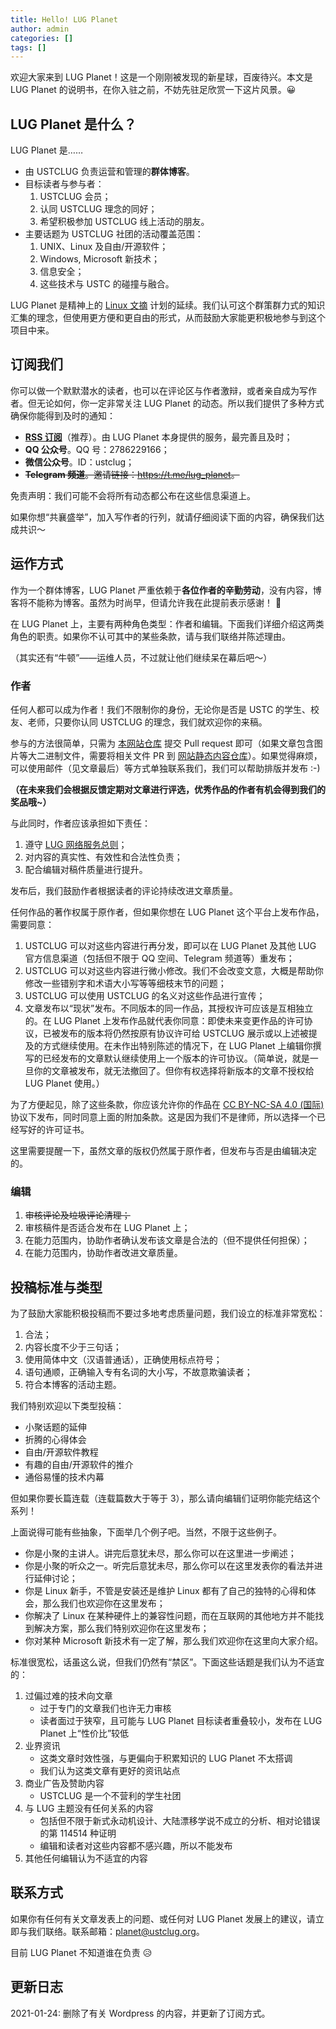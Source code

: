 ```yaml
---
title: Hello! LUG Planet
author: admin
categories: []
tags: []
---
```


欢迎大家来到 LUG Planet！这是一个刚刚被发现的新星球，百废待兴。本文是 LUG Planet 的说明书，在你入驻之前，不妨先驻足欣赏一下这片风景。😀

## LUG Planet 是什么？

LUG Planet 是……

- 由 USTCLUG 负责运营和管理的**群体博客**。
- 目标读者与参与者：
  1. USTCLUG 会员；
  2. 认同 USTCLUG 理念的同好；
  3. 希望积极参加 USTCLUG 线上活动的朋友。
- 主要话题为 USTCLUG 社团的活动覆盖范围：
  1. UNIX、Linux 及自由/开源软件；
  2. Windows, Microsoft 新技术；
  3. 信息安全；
  4. 这些技术与 USTC 的碰撞与融合。

LUG Planet 是精神上的 [Linux 文摘](/wiki/linux_digest) 计划的延续。我们认可这个群策群力式的知识汇集的理念，但使用更方便和更自由的形式，从而鼓励大家能更积极地参与到这个项目中来。

## 订阅我们

你可以做一个默默潜水的读者，也可以在评论区与作者激辩，或者亲自成为写作者。但无论如何，你一定非常关注 LUG Planet 的动态。所以我们提供了多种方式确保你能得到及时的通知：

- **[RSS 订阅](https://lug.ustc.edu.cn/feed/planet.xml)**（推荐）。由 LUG Planet 本身提供的服务，最完善且及时；
- **QQ 公众号**。QQ 号：2786229166；
- **微信公众号**。ID：ustclug；
- ~~**Telegram 频道**。邀请链接：<https://t.me/lug_planet>。~~

免责声明：我们可能不会将所有动态都公布在这些信息渠道上。

如果你想“共襄盛举”，加入写作者的行列，就请仔细阅读下面的内容，确保我们达成共识～

## 运作方式

作为一个群体博客，LUG Planet 严重依赖于**各位作者的辛勤劳动**，没有内容，博客将不能称为博客。虽然为时尚早，但请允许我在此提前表示感谢！ 🙂

在 LUG Planet 上，主要有两种角色类型：作者和编辑。下面我们详细介绍这两类角色的职责。如果你不认可其中的某些条款，请与我们联络并陈述理由。

（其实还有“牛顿”——运维人员，不过就让他们继续呆在幕后吧～）

### 作者

任何人都可以成为作者！我们不限制你的身份，无论你是否是 USTC 的学生、校友、老师，只要你认同 USTCLUG 的理念，我们就欢迎你的来稿。

参与的方法很简单，只需为 [本网站仓库](https://github.com/ustclug/website) 提交 Pull request 即可（如果文章包含图片等大二进制文件，需要将相关文件 PR 到 [网站静态内容仓库](https://github.com/ustclug/website-static)）。如果觉得麻烦，可以使用邮件（见文章最后）等方式单独联系我们，我们可以帮助排版并发布 :-)

**（在未来我们会根据反馈定期对文章进行评选，优秀作品的作者有机会得到我们的奖品哦~）**

与此同时，作者应该承担如下责任：

1. 遵守 [LUG 网络服务总则](/wiki/lug/services/rules)；
2. 对内容的真实性、有效性和合法性负责；
3. 配合编辑对稿件质量进行提升。

发布后，我们鼓励作者根据读者的评论持续改进文章质量。

任何作品的著作权属于原作者，但如果你想在 LUG Planet 这个平台上发布作品，需要同意：

1. USTCLUG 可以对这些内容进行再分发，即可以在 LUG Planet 及其他 LUG 官方信息渠道（包括但不限于 QQ 空间、Telegram 频道等）重发布；
2. USTCLUG 可以对这些内容进行微小修改。我们不会改变文意，大概是帮助你修改一些错别字和术语大小写等等细枝末节的问题；
3. USTCLUG 可以使用 USTCLUG 的名义对这些作品进行宣传；
4. 文章发布以“现状”发布。不同版本的同一作品，其授权许可应该是互相独立的。在 LUG Planet 上发布作品就代表你同意：即使未来变更作品的许可协议，已被发布的版本将仍然按原有协议许可给 USTCLUG 展示或以上述被提及的方式继续使用。在未作出特别陈述的情况下，在 LUG Planet 上编辑你撰写的已经发布的文章默认继续使用上一个版本的许可协议。（简单说，就是一旦你的文章被发布，就无法撤回了。但你有权选择将新版本的文章不授权给 LUG Planet 使用。）

为了方便起见，除了这些条款，你应该允许你的作品在 [CC BY-NC-SA 4.0 (国际)](https://creativecommons.org/licenses/by-nc-sa/4.0/) 协议下发布，同时同意上面的附加条款。这是因为我们不是律师，所以选择一个已经写好的许可证书。

这里需要提醒一下，虽然文章的版权仍然属于原作者，但发布与否是由编辑决定的。

### 编辑

1. ~~审核评论及垃圾评论清理；~~
2. 审核稿件是否适合发布在 LUG Planet 上；
3. 在能力范围内，协助作者确认发布该文章是合法的（但不提供任何担保）；
4. 在能力范围内，协助作者改进文章质量。

## 投稿标准与类型

为了鼓励大家能积极投稿而不要过多地考虑质量问题，我们设立的标准非常宽松：

1. 合法；
2. 内容长度不少于三句话；
3. 使用简体中文（汉语普通话），正确使用标点符号；
4. 语句通顺，正确输入专有名词的大小写，不故意欺骗读者；
5. 符合本博客的活动主题。

我们特别欢迎以下类型投稿：

- 小聚话题的延伸
- 折腾的心得体会
- 自由/开源软件教程
- 有趣的自由/开源软件的推介
- 通俗易懂的技术内幕

但如果你要长篇连载（连载篇数大于等于 3），那么请向编辑们证明你能完结这个系列！

上面说得可能有些抽象，下面举几个例子吧。当然，不限于这些例子。

- 你是小聚的主讲人。讲完后意犹未尽，那么你可以在这里进一步阐述；
- 你是小聚的听众之一。听完后意犹未尽，那么你可以在这里发表你的看法并进行延伸讨论；
- 你是 Linux 新手，不管是安装还是维护 Linux 都有了自己的独特的心得和体会，那么我们也欢迎你在这里发布；
- 你解决了 Linux 在某种硬件上的兼容性问题，而在互联网的其他地方并不能找到解决方案，那么我们特别欢迎你在这里发布；
- 你对某种 Microsoft 新技术有一定了解，那么我们欢迎你在这里向大家介绍。

标准很宽松，话虽这么说，但我们仍然有“禁区”。下面这些话题是我们认为不适宜的：

1. 过偏过难的技术向文章
   - 过于专门的文章我们也许无力审核
   - 读者面过于狭窄，且可能与 LUG Planet 目标读者重叠较小，发布在 LUG Planet 上“性价比”较低
2. 业界资讯
   - 这类文章时效性强，与更偏向于积累知识的 LUG Planet 不太搭调
   - 我们认为这类文章有更好的资讯站点
3. 商业广告及赞助内容
   - USTCLUG 是一个不营利的学生社团
4. 与 LUG 主题没有任何关系的内容
   - 包括但不限于新式永动机设计、大陆漂移学说不成立的分析、相对论错误的第 114514 种证明
   - 编辑和读者对这些内容都不感兴趣，所以不能发布
5. 其他任何编辑认为不适宜的内容

## 联系方式

如果你有任何有关文章发表上的问题、或任何对 LUG Planet 发展上的建议，请立即与我们联络。联系邮箱：<planet@ustclug.org>。

目前 LUG Planet 不知道谁在负责 😥

## 更新日志

2021-01-24: 删除了有关 Wordpress 的内容，并更新了订阅方式。
